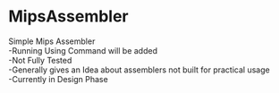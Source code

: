 # MipsAssembler

Simple Mips Assembler  
-Running Using Command will be added   
-Not Fully Tested  
-Generally gives an Idea about assemblers not built for practical usage  
-Currently in Design Phase     
